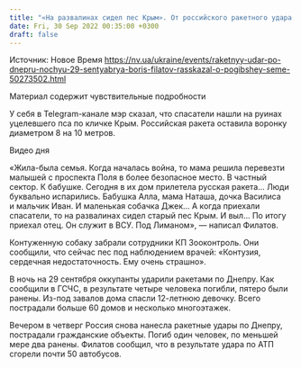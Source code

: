 ```yaml
---
title: "«На развалинах сидел пес Крым». От российского ракетного удара по Днепру погибла семья — мэр"
date: Fri, 30 Sep 2022 00:35:00 +0300
draft: false
---
```

Источник: Новое Время https://nv.ua/ukraine/events/raketnyy-udar-po-dnepru-nochyu-29-sentyabrya-boris-filatov-rasskazal-o-pogibshey-seme-50273502.html


Материал содержит чувствительные подробности

 У себя в Telegram-канале мэр сказал, что спасатели нашли на руинах уцелевшего пса по кличке Крым. Российская ракета оставила воронку диаметром 8 на 10 метров.

 Видео дня   

«Жила-была семья. Когда началась война, то мама решила перевезти малышей с проспекта Поля в более безопасное место. В частный сектор. К бабушке. Сегодня в их дом прилетела русская ракета… Люди буквально испарились. Бабушка Алла, мама Наташа, дочка Василиса и мальчик Иван. И маленькая собачка Джек… А когда приехали спасатели, то на развалинах сидел старый пес Крым. И выл… По итогу приехал отец. Он служит в ВСУ. Под Лиманом», — написал Филатов.

Контуженную собаку забрали сотрудники КП Зооконтроль. Они сообщили, что сейчас пес под наблюдением врачей: «Контузия, сердечная недостаточность. Ему очень страшно».

В ночь на 29 сентября оккупанты ударили ракетами по Днепру. Как сообщили в ГСЧС, в результате четыре человека погибли, пятеро были ранены. Из-под завалов дома спасли 12-летнюю девочку. Всего пострадали больше 60 домов и несколько многоэтажек.

Вечером в четверг Россия снова нанесла ракетные удары по Днепру, пострадали гражданские объекты. Погиб один человек, по меньшей мере два ранены. Филатов сообщил, что в результате удара по АТП сгорели почти 50 автобусов.

